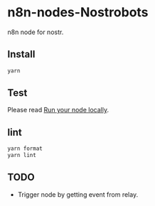 # n8n-nodes-Nostrobots

n8n node for nostr.

## Install

``` sh
yarn
```

## Test

Please read [Run your node locally](https://docs.n8n.io/integrations/creating-nodes/test/run-node-locally/#run-your-node-locally).

## lint

``` sh
yarn format
yarn lint
```

## TODO

- Trigger node by getting event from relay.
